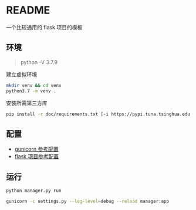 # README

一个比较通用的 flask 项目的模板

## 环境

> python -V 3.7.9

建立虚拟环境

```bash
mkdir venv && cd venv
python3.7 -m venv .
```

安装所需第三方库

```bash
pip install -r doc/requirements.txt [-i https://pypi.tuna.tsinghua.edu.cn/simple]
```

## 配置

- [gunicorn 参考配置](config/settings.py)
- [flask 项目参考配置](config/base.py)

## 运行

```bash
python manager.py run
```

```bash
gunicorn -c settings.py --log-level=debug --reload manager:app
```
